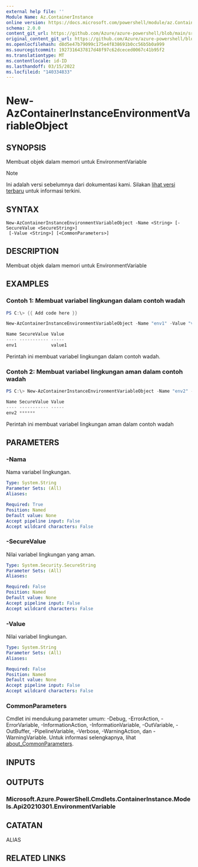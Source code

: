 ```yaml
---
external help file: ''
Module Name: Az.ContainerInstance
online version: https://docs.microsoft.com/powershell/module/az.ContainerInstance/new-AzContainerInstanceEnvironmentVariableObject
schema: 2.0.0
content_git_url: https://github.com/Azure/azure-powershell/blob/main/src/ContainerInstance/help/New-AzContainerInstanceEnvironmentVariableObject.md
original_content_git_url: https://github.com/Azure/azure-powershell/blob/main/src/ContainerInstance/help/New-AzContainerInstanceEnvironmentVariableObject.md
ms.openlocfilehash: d8d5e47b79099c175e4f838691b0cc56b5b0a999
ms.sourcegitcommit: 1927316437817d48f97c62dceced0067c41b95f2
ms.translationtype: MT
ms.contentlocale: id-ID
ms.lasthandoff: 03/15/2022
ms.locfileid: "140334833"
---
```

# New-AzContainerInstanceEnvironmentVariableObject

## SYNOPSIS
Membuat objek dalam memori untuk EnvironmentVariable

> [!NOTE]
>Ini adalah versi sebelumnya dari dokumentasi kami. Silakan [lihat versi terbaru](/powershell/module/az.containerinstance/new-azcontainerinstanceenvironmentvariableobject) untuk informasi terkini.

## SYNTAX

```
New-AzContainerInstanceEnvironmentVariableObject -Name <String> [-SecureValue <SecureString>]
 [-Value <String>] [<CommonParameters>]
```

## DESCRIPTION
Membuat objek dalam memori untuk EnvironmentVariable

## EXAMPLES

### Contoh 1: Membuat variabel lingkungan dalam contoh wadah
```powershell
PS C:\> {{ Add code here }}

New-AzContainerInstanceEnvironmentVariableObject -Name "env1" -Value "value1"

Name SecureValue Value
---- ----------- -----
env1             value1
```

Perintah ini membuat variabel lingkungan dalam contoh wadah.

### Contoh 2: Membuat variabel lingkungan aman dalam contoh wadah
```powershell
PS C:\> New-AzContainerInstanceEnvironmentVariableObject -Name "env2" -SecureValue (ConvertTo-SecureString -String "******" -AsPlainText -Force)

Name SecureValue Value
---- ----------- -----
env2 ******
```

Perintah ini membuat variabel lingkungan aman dalam contoh wadah

## PARAMETERS

### -Nama
Nama variabel lingkungan.

```yaml
Type: System.String
Parameter Sets: (All)
Aliases:

Required: True
Position: Named
Default value: None
Accept pipeline input: False
Accept wildcard characters: False
```

### -SecureValue
Nilai variabel lingkungan yang aman.

```yaml
Type: System.Security.SecureString
Parameter Sets: (All)
Aliases:

Required: False
Position: Named
Default value: None
Accept pipeline input: False
Accept wildcard characters: False
```

### -Value
Nilai variabel lingkungan.

```yaml
Type: System.String
Parameter Sets: (All)
Aliases:

Required: False
Position: Named
Default value: None
Accept pipeline input: False
Accept wildcard characters: False
```

### CommonParameters
Cmdlet ini mendukung parameter umum: -Debug, -ErrorAction, -ErrorVariable, -InformationAction, -InformationVariable, -OutVariable, -OutBuffer, -PipelineVariable, -Verbose, -WarningAction, dan -WarningVariable. Untuk informasi selengkapnya, lihat [about_CommonParameters](http://go.microsoft.com/fwlink/?LinkID=113216).

## INPUTS

## OUTPUTS

### Microsoft.Azure.PowerShell.Cmdlets.ContainerInstance.Models.Api20210301.EnvironmentVariable

## CATATAN

ALIAS

## RELATED LINKS

